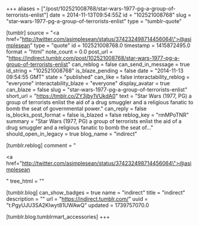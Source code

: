 +++
aliases = ["/post/102521008768/star-wars-1977-pg-a-group-of-terrorists-enlist"]
date = 2014-11-13T09:54:55Z
id = "102521008768"
slug = "star-wars-1977-pg-a-group-of-terrorists-enlist"
type = "tumblr-quote"

[tumblr]
source = "<a href=\"http://twitter.com/asimplesean/status/374232498714456064\">@asimplesean</a>"
type = "quote"
id = 102521008768.0
timestamp = 1415872495.0
format = "html"
note_count = 0.0
post_url = "https://indirect.tumblr.com/post/102521008768/star-wars-1977-pg-a-group-of-terrorists-enlist"
can_reblog = false
can_send_in_message = true
id_string = "102521008768"
is_blaze_pending = false
date = "2014-11-13 09:54:55 GMT"
state = "published"
can_like = false
interactability_reblog = "everyone"
interactability_blaze = "everyone"
display_avatar = true
can_blaze = false
slug = "star-wars-1977-pg-a-group-of-terrorists-enlist"
short_url = "https://tmblr.co/ZY3jby1VUkdA0"
text = "Star Wars (1977, PG) a group of terrorists enlist the aid of a drug smuggler and a religious fanatic to bomb the seat of governmental power."
can_reply = false
is_blocks_post_format = false
is_blazed = false
reblog_key = "rmMPoTNR"
summary = "Star Wars (1977, PG) a group of terrorists enlist the aid of a drug smuggler and a religious fanatic to bomb the seat of..."
should_open_in_legacy = true
blog_name = "indirect"

[tumblr.reblog]
comment = "<p><a href=\"http://twitter.com/asimplesean/status/374232498714456064\">@asimplesean</a></p>"
tree_html = ""

[tumblr.blog]
can_show_badges = true
name = "indirect"
title = "indirect"
description = ""
url = "https://indirect.tumblr.com/"
uuid = "t:PgyUJU3SA2Klwyt81UWAwQ"
updated = 1739757070.0

[tumblr.blog.tumblrmart_accessories]
+++
